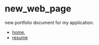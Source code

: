 # new_web_page
new portfolio document for my application.  
- [home](https://pruthvi-sanghavi.github.io/),  
- [resume](https://pruthvi-sanghavi.github.io/resume.html)
